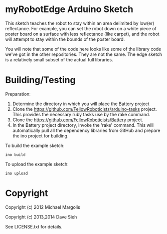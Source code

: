 myRobotEdge Arduino Sketch
==========================

This sketch teaches the robot to stay within an area delimited by low(er)
reflectance. For example, you can set the robot down on a white piece of poster
board on a surface with less reflectance (like carpet), and the robot will
attempt to stay within the bounds of the poster board.

You will note that some of the code here looks like some of the library code we've
got in the other repositories. They are not the same. The edge sketch is a 
relatively small subset of the actual full libraries.

Building/Testing
================

Preparation:

1. Determine the directory in which you will place the Battery project
2. Clone the https://github.com/FellowRoboticists/arduino-tasks project. This provides the necessary ruby tasks use by the rake command.
3. Clone the https://github.com/FellowRoboticists/Battery project.
4. In the Battery project directory, invoke the 'rake' command. This will automatically pull all the dependency libraries from GitHub and prepare the ino project for building.

To build the example sketch:

```
ino build
```

To upload the example sketch:

```
ino upload
```

Copyright
=========

Copyright (c) 2012 Michael Margolis

Copyright (c) 2013,2014 Dave Sieh

See LICENSE.txt for details.
